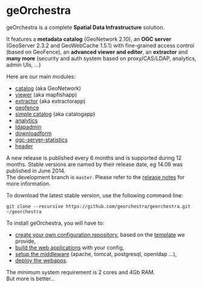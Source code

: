geOrchestra
===========

geOrchestra is a complete **Spatial Data Infrastructure** solution.

It features a **metadata catalog** (GeoNetwork 2.10), an **OGC server** (GeoServer 2.3.2 and GeoWebCache 1.5.1) with fine-grained access control (based on GeoFence), an **advanced viewer and editor**, an **extractor** and **many more** (security and auth system based on proxy/CAS/LDAP, analytics, admin UIs, ...)

Here are our main modules:
 * [catalog](https://github.com/georchestra/geonetwork/blob/georchestra-14.06/README.md) (aka GeoNetwork)
 * [viewer](mapfishapp/README.md) (aka mapfishapp)
 * [extractor](extractorapp/README.md) (aka extractorapp)
 * [geofence](https://github.com/georchestra/geofence/blob/georchestra/georchestra.md)
 * [simple catalog](catalogapp/README.md) (aka catalogapp)
 * [analytics](analytics/README.md)
 * [ldapadmin](ldapadmin/README.md)
 * [downloadform](downloadform/README.md)
 * [ogc-server-statistics](ogc-server-statistics/README.md)
 * [header](header/README.md)

A new release is published every 6 months and is supported during 12 months. Stable versions are named by their release date, eg 14.06 was published in June 2014.  
The development branch is ```master```. Please refer to the [release notes](RELEASE_NOTES.md) for more information.

To download the latest stable version, use the following command line:
```
git clone --recursive https://github.com/georchestra/georchestra.git ~/georchestra
```

To install geOrchestra, you will have to:
 * [create your own configuration repository](doc/config.md), based on the [template](https://github.com/georchestra/template) we provide,
 * [build the web applications](doc/build.md) with your config,
 * [setup the middleware](doc/setup.md) (apache, tomcat, postgresql, openldap ...),
 * [deploy the webapps](doc/deploy.md).

The minimum system requirement is 2 cores and 4Gb RAM.  
But more is better...
